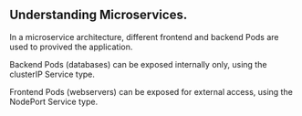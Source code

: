 ## Understanding Microservices.

In a microservice architecture, different frontend and backend Pods are used to provived the application.

Backend Pods (databases) can be exposed internally only, using the clusterIP Service type.

Frontend Pods (webservers) can be exposed for external access, using the NodePort Service type.
